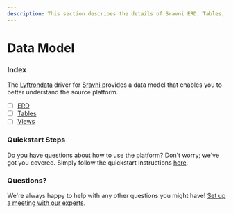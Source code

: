 ```yaml
---
description: This section describes the details of Sravni ERD, Tables, and Views.
---
```


# Data Model

### Index

The  [Lyftrondata](https://www.lyftrondata.com/) driver for [Sravni](https://www.lyftrondata.com/integration/sravni/)[ ](https://www.lyftrondata.com/integration/sravni/)provides a data model that enables you to better understand the source platform.

* [ ] [ERD](../../../marketing-analytics/sravni/data-model/erd.md)
* [ ] [Tables](../../../marketing-analytics/sravni/data-model/tables.md)
* [ ] [Views](../../../marketing-analytics/sravni/data-model/views.md)

### Quickstart Steps

Do you have questions about how to use the platform? Don't worry; we've got you covered. Simply follow the quickstart instructions [here](../../../../quickstart-steps.md).

### Questions? <a href="#questions" id="questions"></a>

We're always happy to help with any other questions you might have! [Set up a meeting with our experts](https://www.lyftrondata.com/book-a-meeting/).

